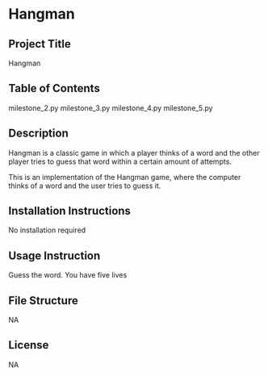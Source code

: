 # Hangman

## Project Title 
Hangman

## Table of Contents
milestone_2.py
milestone_3.py
milestone_4.py
milestone_5.py

## Description
Hangman is a classic game in which a player thinks of a word and the other player tries to guess that word within a certain amount of attempts.

This is an implementation of the Hangman game, where the computer thinks of a word and the user tries to guess it. 

## Installation Instructions
No installation required

## Usage Instruction
Guess the word. You have five lives

## File Structure
NA

## License
NA

